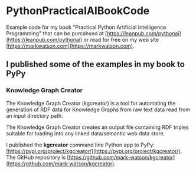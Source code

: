 # PythonPracticalAIBookCode

Example code for my book "Practical Python Artificial Intelligence Programming" that can be purcahsed at [https://leanpub.com/pythonai](https://leanpub.com/pythonai) or read for free on my web site [https://markwatson.com](https://markwatson.com).

## I published some of the examples in my book to PyPy

### Knowledge Graph Creator

The Knowledge Graph Creator (kgcreator) is a tool for automating the generation of RDF data for Knowledge Graphs from raw text data read from an input directory path.

The Knowledge Graph Creator creates an output file containing RDF triples suitable for loading into any linked data/semantic web data store.

I published the **kgcreator** command line Python app to PyPy: [https://pypi.org/project/kgcreator/](https://pypi.org/project/kgcreator/). The GitHub repository is [https://github.com/mark-watson/kgcreator](https://github.com/mark-watson/kgcreator).

